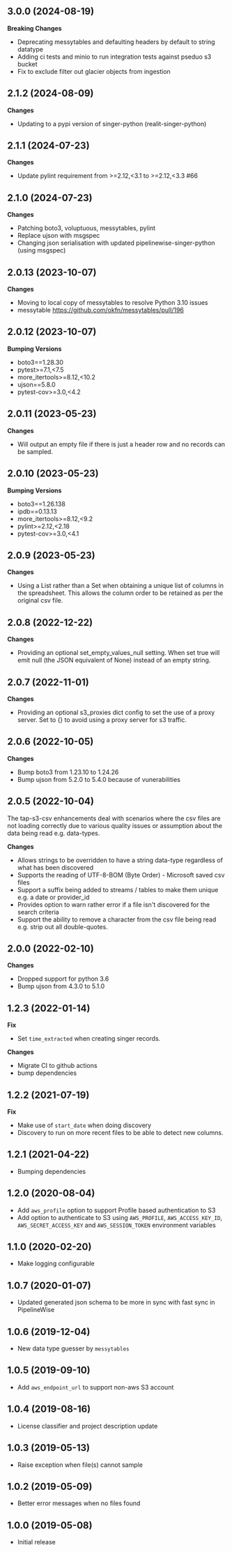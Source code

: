 3.0.0 (2024-08-19)
-------------------
**Breaking Changes**
  - Deprecating messytables and defaulting headers by default to string datatype
  - Adding ci tests and minio to run integration tests against pseduo s3 bucket
  - Fix to exclude filter out glacier objects from ingestion

2.1.2 (2024-08-09)
-------------------
**Changes**
  - Updating to a pypi version of singer-python (realit-singer-python)

2.1.1 (2024-07-23)
-------------------
**Changes**
  - Update pylint requirement from >=2.12,<3.1 to >=2.12,<3.3 #66

2.1.0 (2024-07-23)
-------------------
**Changes**
  - Patching boto3, voluptuous, messytables, pylint
  - Replace ujson with msgspec
  - Changing json serialisation with updated pipelinewise-singer-python (using msgspec)

2.0.13 (2023-10-07)
-------------------
**Changes**
  - Moving to local copy of messytables to resolve Python 3.10 issues
  - messytable https://github.com/okfn/messytables/pull/196

2.0.12 (2023-10-07)
-------------------
**Bumping Versions**
  - boto3==1.28.30
  - pytest>=7.1,<7.5
  - more_itertools>=8.12,<10.2
  - ujson==5.8.0
  - pytest-cov>=3.0,<4.2

2.0.11 (2023-05-23)
-------------------
**Changes**
  - Will output an empty file if there is just a header row and no records can be sampled.

2.0.10 (2023-05-23)
-------------------
**Bumping Versions**
  - boto3==1.26.138
  - ipdb==0.13.13
  - more_itertools>=8.12,<9.2
  - pylint>=2.12,<2.18
  - pytest-cov>=3.0,<4.1
  
2.0.9 (2023-05-23)
------------------
**Changes**
  - Using a List rather than a Set when obtaining a unique list of columns in the spreadsheet. This
  allows the column order to be retained as per the original csv file.

2.0.8 (2022-12-22)
------------------

**Changes**
  - Providing an optional set_empty_values_null setting. When set true will emit null (the JSON equivalent of None) instead of an empty string.

2.0.7 (2022-11-01)
------------------

**Changes**
  - Providing an optional s3_proxies dict config to set the use of a proxy server. Set to {} to avoid using a proxy server for s3 traffic.

2.0.6 (2022-10-05)
------------------

**Changes**
  - Bump boto3 from 1.23.10 to 1.24.26
  - Bump ujson from 5.2.0 to 5.4.0 because of vunerabilities

2.0.5 (2022-10-04)
------------------

The tap-s3-csv enhancements deal with scenarios where the csv files are not loading correctly due to various quality issues or assumption about the data being read e.g. data-types.

**Changes**
  - Allows strings to be overridden to have a string data-type regardless of what has been discovered
  - Supports the reading of UTF-8-BOM (Byte Order) - Microsoft saved csv files
  - Support a suffix being added to streams / tables to make them unique e.g. a date or provider_id
  - Provides option to warn rather error if a file isn't discovered for the search criteria
  - Support the ability to remove a character from the csv file being read e.g. strip out all double-quotes.

2.0.0 (2022-02-10)
------------------

**Changes**
  - Dropped support for python 3.6
  - Bump ujson from 4.3.0 to 5.1.0

1.2.3 (2022-01-14)
------------------
**Fix**
  - Set `time_extracted` when creating singer records.

**Changes**
  - Migrate CI to github actions
  - bump dependencies

1.2.2 (2021-07-19)
------------------
**Fix**
  - Make use of `start_date` when doing discovery
  - Discovery to run on more recent files to be able to detect new columns.

1.2.1 (2021-04-22)
------------------
- Bumping dependencies

1.2.0 (2020-08-04)
------------------
- Add `aws_profile` option to support Profile based authentication to S3
- Add option to authenticate to S3 using `AWS_PROFILE`, `AWS_ACCESS_KEY_ID`, `AWS_SECRET_ACCESS_KEY` and `AWS_SESSION_TOKEN` environment variables

1.1.0 (2020-02-20)
------------------
- Make logging configurable

1.0.7 (2020-01-07)
------------------
- Updated generated json schema to be more in sync with fast sync in PipelineWise

1.0.6 (2019-12-04)
------------------
- New data type guesser by `messytables`

1.0.5 (2019-09-10)
------------------
- Add `aws_endpoint_url` to support non-aws S3 account

1.0.4 (2019-08-16)
------------------
- License classifier and project description update

1.0.3 (2019-05-13)
------------------
- Raise exception when file(s) cannot sample

1.0.2 (2019-05-09)
------------------
- Better error messages when no files found

1.0.0 (2019-05-08)
------------------
- Initial release
